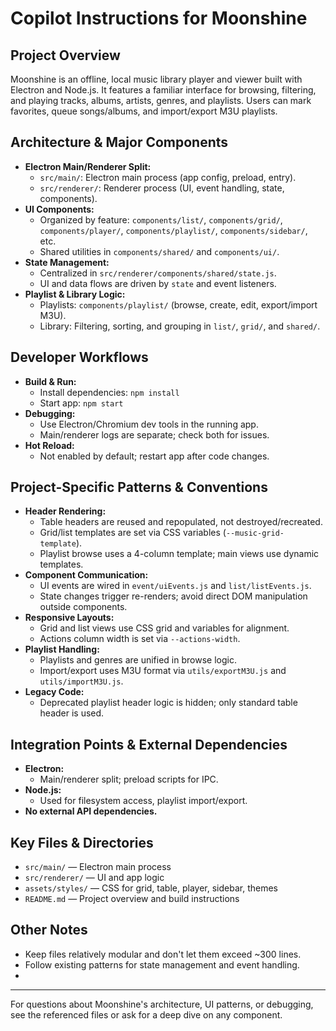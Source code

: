 # Copilot Instructions for Moonshine

## Project Overview
Moonshine is an offline, local music library player and viewer built with Electron and Node.js. It features a familiar interface for browsing, filtering, and playing tracks, albums, artists, genres, and playlists. Users can mark favorites, queue songs/albums, and import/export M3U playlists.

## Architecture & Major Components
- **Electron Main/Renderer Split:**
  - `src/main/`: Electron main process (app config, preload, entry).
  - `src/renderer/`: Renderer process (UI, event handling, state, components).
- **UI Components:**
  - Organized by feature: `components/list/`, `components/grid/`, `components/player/`, `components/playlist/`, `components/sidebar/`, etc.
  - Shared utilities in `components/shared/` and `components/ui/`.
- **State Management:**
  - Centralized in `src/renderer/components/shared/state.js`.
  - UI and data flows are driven by `state` and event listeners.
- **Playlist & Library Logic:**
  - Playlists: `components/playlist/` (browse, create, edit, export/import M3U).
  - Library: Filtering, sorting, and grouping in `list/`, `grid/`, and `shared/`.

## Developer Workflows
- **Build & Run:**
  - Install dependencies: `npm install`
  - Start app: `npm start`
- **Debugging:**
  - Use Electron/Chromium dev tools in the running app.
  - Main/renderer logs are separate; check both for issues.
- **Hot Reload:**
  - Not enabled by default; restart app after code changes.

## Project-Specific Patterns & Conventions
- **Header Rendering:**
  - Table headers are reused and repopulated, not destroyed/recreated.
  - Grid/list templates are set via CSS variables (`--music-grid-template`).
  - Playlist browse uses a 4-column template; main views use dynamic templates.
- **Component Communication:**
  - UI events are wired in `event/uiEvents.js` and `list/listEvents.js`.
  - State changes trigger re-renders; avoid direct DOM manipulation outside components.
- **Responsive Layouts:**
  - Grid and list views use CSS grid and variables for alignment.
  - Actions column width is set via `--actions-width`.
- **Playlist Handling:**
  - Playlists and genres are unified in browse logic.
  - Import/export uses M3U format via `utils/exportM3U.js` and `utils/importM3U.js`.
- **Legacy Code:**
  - Deprecated playlist header logic is hidden; only standard table header is used.

## Integration Points & External Dependencies
- **Electron:**
  - Main/renderer split; preload scripts for IPC.
- **Node.js:**
  - Used for filesystem access, playlist import/export.
- **No external API dependencies.**

## Key Files & Directories
- `src/main/` — Electron main process
- `src/renderer/` — UI and app logic
- `assets/styles/` — CSS for grid, table, player, sidebar, themes
- `README.md` — Project overview and build instructions

## Other Notes
- Keep files relatively modular and don't let them exceed ~300 lines.
- Follow existing patterns for state management and event handling.
- 

---

For questions about Moonshine's architecture, UI patterns, or debugging, see the referenced files or ask for a deep dive on any component.

